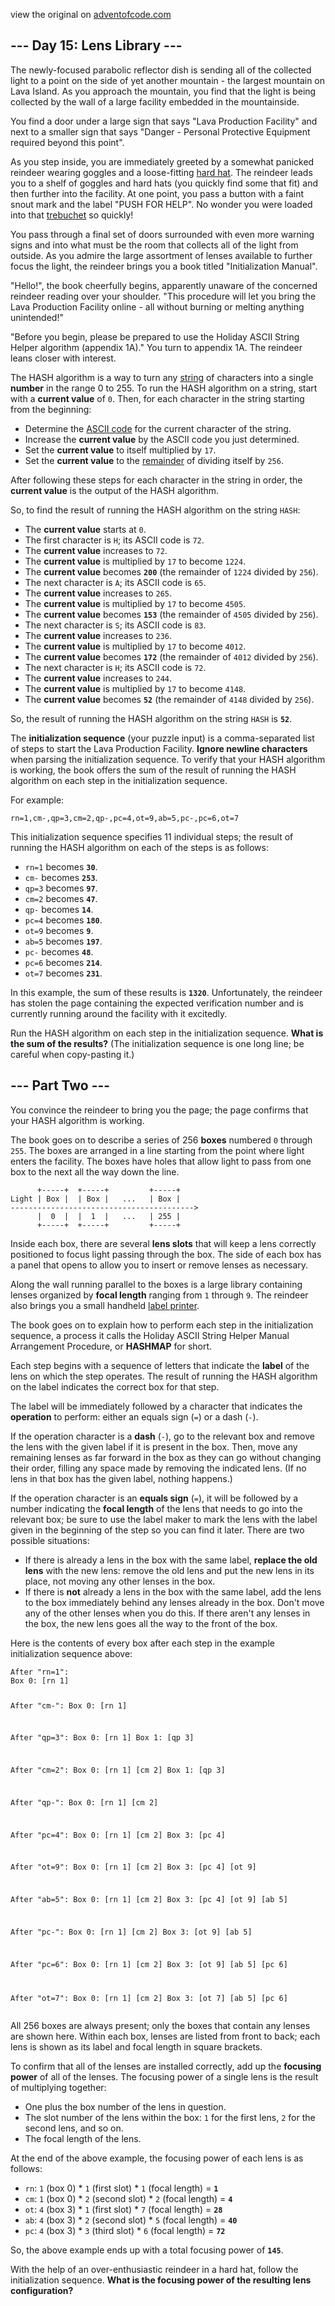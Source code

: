 view the original on <a href=https://adventofcode.com/2023/day/15>adventofcode.com</a>
<h2>--- Day 15: Lens Library ---</h2><p>The newly-focused parabolic reflector dish is sending all of the collected light to a point on the side of yet another mountain - the largest mountain on Lava Island. As you approach the mountain, you find that the light is being collected by the wall of a large facility embedded in the mountainside.</p>
<p>You find a door under a large sign that says "Lava Production Facility" and next to a smaller sign that says "Danger - Personal Protective Equipment required beyond this point".</p>
<p>As you step inside, you are immediately greeted by a somewhat panicked <span title="do you like my hard hat">reindeer</span> wearing goggles and a loose-fitting <a href="https://en.wikipedia.org/wiki/Hard_hat">hard hat</a>. The reindeer leads you to a shelf of goggles and hard hats (you quickly find some that fit) and then further into the facility. At one point, you pass a button with a faint snout mark and the label "PUSH FOR HELP". No wonder you were loaded into that <a href="1">trebuchet</a> so quickly!</p>
<p>You pass through a final set of doors surrounded with even more warning signs and into what must be the room that collects all of the light from outside. As you admire the large assortment of lenses available to further focus the light, the reindeer brings you a book titled "Initialization Manual".</p>
<p>"Hello!", the book cheerfully begins, apparently unaware of the concerned reindeer reading over your shoulder. "This procedure will let you bring the Lava Production Facility online - all without burning or melting anything unintended!"</p>
<p>"Before you begin, please be prepared to use the Holiday ASCII String Helper algorithm (appendix 1A)." You turn to appendix 1A. The reindeer leans closer with interest.</p>
<p>The HASH algorithm is a way to turn any <a href="https://en.wikipedia.org/wiki/String_(computer_science)">string</a> of characters into a single <b>number</b> in the range 0 to 255. To run the HASH algorithm on a string, start with a <b>current value</b> of <code>0</code>. Then, for each character in the string starting from the beginning:</p>
<ul>
<li>Determine the <a href="https://en.wikipedia.org/wiki/ASCII#Printable_characters">ASCII code</a> for the current character of the string.</li>
<li>Increase the <b>current value</b> by the ASCII code you just determined.</li>
<li>Set the <b>current value</b> to itself multiplied by <code>17</code>.</li>
<li>Set the <b>current value</b> to the <a href="https://en.wikipedia.org/wiki/Modulo">remainder</a> of dividing itself by <code>256</code>.</li>
</ul>
<p>After following these steps for each character in the string in order, the <b>current value</b> is the output of the HASH algorithm.</p>
<p>So, to find the result of running the HASH algorithm on the string <code>HASH</code>:</p>
<ul>
<li>The <b>current value</b> starts at <code>0</code>.</li>
<li>The first character is <code>H</code>; its ASCII code is <code>72</code>.</li>
<li>The <b>current value</b> increases to <code>72</code>.</li>
<li>The <b>current value</b> is multiplied by <code>17</code> to become <code>1224</code>.</li>
<li>The <b>current value</b> becomes <code><b>200</b></code> (the remainder of <code>1224</code> divided by <code>256</code>).</li>
<li>The next character is <code>A</code>; its ASCII code is <code>65</code>.</li>
<li>The <b>current value</b> increases to <code>265</code>.</li>
<li>The <b>current value</b> is multiplied by <code>17</code> to become <code>4505</code>.</li>
<li>The <b>current value</b> becomes <code><b>153</b></code> (the remainder of <code>4505</code> divided by <code>256</code>).</li>
<li>The next character is <code>S</code>; its ASCII code is <code>83</code>.</li>
<li>The <b>current value</b> increases to <code>236</code>.</li>
<li>The <b>current value</b> is multiplied by <code>17</code> to become <code>4012</code>.</li>
<li>The <b>current value</b> becomes <code><b>172</b></code> (the remainder of <code>4012</code> divided by <code>256</code>).</li>
<li>The next character is <code>H</code>; its ASCII code is <code>72</code>.</li>
<li>The <b>current value</b> increases to <code>244</code>.</li>
<li>The <b>current value</b> is multiplied by <code>17</code> to become <code>4148</code>.</li>
<li>The <b>current value</b> becomes <code><b>52</b></code> (the remainder of <code>4148</code> divided by <code>256</code>).</li>
</ul>
<p>So, the result of running the HASH algorithm on the string <code>HASH</code> is <code><b>52</b></code>.</p>
<p>The <b>initialization sequence</b> (your puzzle input) is a comma-separated list of steps to start the Lava Production Facility. <b>Ignore newline characters</b> when parsing the initialization sequence. To verify that your HASH algorithm is working, the book offers the sum of the result of running the HASH algorithm on each step in the initialization sequence.</p>
<p>For example:</p>
<pre><code>rn=1,cm-,qp=3,cm=2,qp-,pc=4,ot=9,ab=5,pc-,pc=6,ot=7</code></pre>
<p>This initialization sequence specifies 11 individual steps; the result of running the HASH algorithm on each of the steps is as follows:</p>
<ul>
<li><code>rn=1</code> becomes <code><b>30</b></code>.</li>
<li><code>cm-</code> becomes <code><b>253</b></code>.</li>
<li><code>qp=3</code> becomes <code><b>97</b></code>.</li>
<li><code>cm=2</code> becomes <code><b>47</b></code>.</li>
<li><code>qp-</code> becomes <code><b>14</b></code>.</li>
<li><code>pc=4</code> becomes <code><b>180</b></code>.</li>
<li><code>ot=9</code> becomes <code><b>9</b></code>.</li>
<li><code>ab=5</code> becomes <code><b>197</b></code>.</li>
<li><code>pc-</code> becomes <code><b>48</b></code>.</li>
<li><code>pc=6</code> becomes <code><b>214</b></code>.</li>
<li><code>ot=7</code> becomes <code><b>231</b></code>.</li>
</ul>
<p>In this example, the sum of these results is <code><b>1320</b></code>. Unfortunately, the reindeer has stolen the page containing the expected verification number and is currently running around the facility with it excitedly.</p>
<p>Run the HASH algorithm on each step in the initialization sequence. <b>What is the sum of the results?</b> (The initialization sequence is one long line; be careful when copy-pasting it.)</p>
<h2 id="part2">--- Part Two ---</h2><p>You convince the reindeer to bring you the page; the page confirms that your HASH algorithm is working.</p>
<p>The book goes on to describe a series of 256 <b>boxes</b> numbered <code>0</code> through <code>255</code>. The boxes are arranged in a line starting from the point where light enters the facility. The boxes have holes that allow light to pass from one box to the next all the way down the line.</p>
<pre><code>      +-----+  +-----+         +-----+
Light | Box |  | Box |   ...   | Box |
-----------------------------------------&gt;
      |  0  |  |  1  |   ...   | 255 |
      +-----+  +-----+         +-----+
</code></pre>
<p>Inside each box, there are several <b>lens slots</b> that will keep a lens correctly positioned to focus light passing through the box. The side of each box has a panel that opens to allow you to insert or remove lenses as necessary.</p>
<p>Along the wall running parallel to the boxes is a large library containing lenses organized by <b>focal length</b> ranging from <code>1</code> through <code>9</code>. The reindeer also brings you a small handheld <a href="https://en.wikipedia.org/wiki/Label_printer">label printer</a>.</p>
<p>The book goes on to explain how to perform each step in the initialization sequence, a process it calls the Holiday ASCII String Helper Manual Arrangement Procedure, or <b>HASHMAP</b> for short.</p>
<p>Each step begins with a sequence of letters that indicate the <b>label</b> of the lens on which the step operates. The result of running the HASH algorithm on the label indicates the correct box for that step.</p>
<p>The label will be immediately followed by a character that indicates the <b>operation</b> to perform: either an equals sign (<code>=</code>) or a dash (<code>-</code>).</p>
<p>If the operation character is a <b>dash</b> (<code>-</code>), go to the relevant box and remove the lens with the given label if it is present in the box. Then, move any remaining lenses as far forward in the box as they can go without changing their order, filling any space made by removing the indicated lens. (If no lens in that box has the given label, nothing happens.)</p>
<p>If the operation character is an <b>equals sign</b> (<code>=</code>), it will be followed by a number indicating the <b>focal length</b> of the lens that needs to go into the relevant box; be sure to use the label maker to mark the lens with the label given in the beginning of the step so you can find it later. There are two possible situations:</p>
<ul>
<li>If there is already a lens in the box with the same label, <b>replace the old lens</b> with the new lens: remove the old lens and put the new lens in its place, not moving any other lenses in the box.</li>
<li>If there is <b>not</b> already a lens in the box with the same label, add the lens to the box immediately behind any lenses already in the box. Don't move any of the other lenses when you do this. If there aren't any lenses in the box, the new lens goes all the way to the front of the box.</li>
</ul>
<p>Here is the contents of every box after each step in the example initialization sequence above:</p>
<pre><code>After "rn=1":
Box 0: [rn 1]

After "cm-":
Box 0: [rn 1]

After "qp=3":
Box 0: [rn 1]
Box 1: [qp 3]

After "cm=2":
Box 0: [rn 1] [cm 2]
Box 1: [qp 3]

After "qp-":
Box 0: [rn 1] [cm 2]

After "pc=4":
Box 0: [rn 1] [cm 2]
Box 3: [pc 4]

After "ot=9":
Box 0: [rn 1] [cm 2]
Box 3: [pc 4] [ot 9]

After "ab=5":
Box 0: [rn 1] [cm 2]
Box 3: [pc 4] [ot 9] [ab 5]

After "pc-":
Box 0: [rn 1] [cm 2]
Box 3: [ot 9] [ab 5]

After "pc=6":
Box 0: [rn 1] [cm 2]
Box 3: [ot 9] [ab 5] [pc 6]

After "ot=7":
Box 0: [rn 1] [cm 2]
Box 3: [ot 7] [ab 5] [pc 6]
</code></pre>
<p>All 256 boxes are always present; only the boxes that contain any lenses are shown here. Within each box, lenses are listed from front to back; each lens is shown as its label and focal length in square brackets.</p>
<p>To confirm that all of the lenses are installed correctly, add up the <b>focusing power</b> of all of the lenses. The focusing power of a single lens is the result of multiplying together:</p>
<ul>
<li>One plus the box number of the lens in question.</li>
<li>The slot number of the lens within the box: <code>1</code> for the first lens, <code>2</code> for the second lens, and so on.</li>
<li>The focal length of the lens.</li>
</ul>
<p>At the end of the above example, the focusing power of each lens is as follows:</p>
<ul>
<li><code>rn</code>: <code>1</code> (box 0) * <code>1</code> (first slot) * <code>1</code> (focal length) = <code><b>1</b></code></li>
<li><code>cm</code>: <code>1</code> (box 0) * <code>2</code> (second slot) * <code>2</code> (focal length) = <code><b>4</b></code></li>
<li><code>ot</code>: <code>4</code> (box 3) * <code>1</code> (first slot) * <code>7</code> (focal length) = <code><b>28</b></code></li>
<li><code>ab</code>: <code>4</code> (box 3) * <code>2</code> (second slot) * <code>5</code> (focal length) = <code><b>40</b></code></li>
<li><code>pc</code>: <code>4</code> (box 3) * <code>3</code> (third slot) * <code>6</code> (focal length) = <code><b>72</b></code></li>
</ul>
<p>So, the above example ends up with a total focusing power of <code><b>145</b></code>.</p>
<p>With the help of an over-enthusiastic reindeer in a hard hat, follow the initialization sequence. <b>What is the focusing power of the resulting lens configuration?</b></p>

